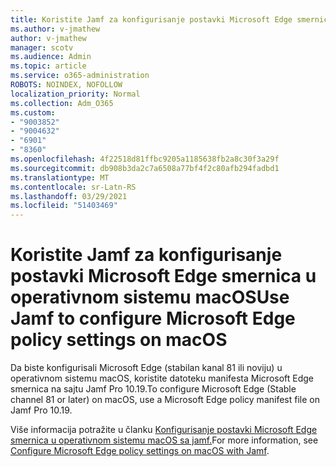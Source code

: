 ```yaml
---
title: Koristite Jamf za konfigurisanje postavki Microsoft Edge smernica u operativnom sistemu macOS
ms.author: v-jmathew
author: v-jmathew
manager: scotv
ms.audience: Admin
ms.topic: article
ms.service: o365-administration
ROBOTS: NOINDEX, NOFOLLOW
localization_priority: Normal
ms.collection: Adm_O365
ms.custom:
- "9003852"
- "9004632"
- "6901"
- "8360"
ms.openlocfilehash: 4f22518d81ffbc9205a1185638fb2a8c30f3a29f
ms.sourcegitcommit: db908b3da2c7a6508a77bf4f2c80afb294fadbd1
ms.translationtype: MT
ms.contentlocale: sr-Latn-RS
ms.lasthandoff: 03/29/2021
ms.locfileid: "51403469"
---
```

# <a name="use-jamf-to-configure-microsoft-edge-policy-settings-on-macos"></a><span data-ttu-id="a1039-102">Koristite Jamf za konfigurisanje postavki Microsoft Edge smernica u operativnom sistemu macOS</span><span class="sxs-lookup"><span data-stu-id="a1039-102">Use Jamf to configure Microsoft Edge policy settings on macOS</span></span>

<span data-ttu-id="a1039-103">Da biste konfigurisali Microsoft Edge (stabilan kanal 81 ili noviju) u operativnom sistemu macOS, koristite datoteku manifesta Microsoft Edge smernica na sajtu Jamf Pro 10.19.</span><span class="sxs-lookup"><span data-stu-id="a1039-103">To configure Microsoft Edge (Stable channel 81 or later) on macOS, use a Microsoft Edge policy manifest file on Jamf Pro 10.19.</span></span>

<span data-ttu-id="a1039-104">Više informacija potražite u članku [Konfigurisanje postavki Microsoft Edge smernica u operativnom sistemu macOS sa jamf.](https://go.microsoft.com/fwlink/?linkid=2134761)</span><span class="sxs-lookup"><span data-stu-id="a1039-104">For more information, see [Configure Microsoft Edge policy settings on macOS with Jamf](https://go.microsoft.com/fwlink/?linkid=2134761).</span></span>
